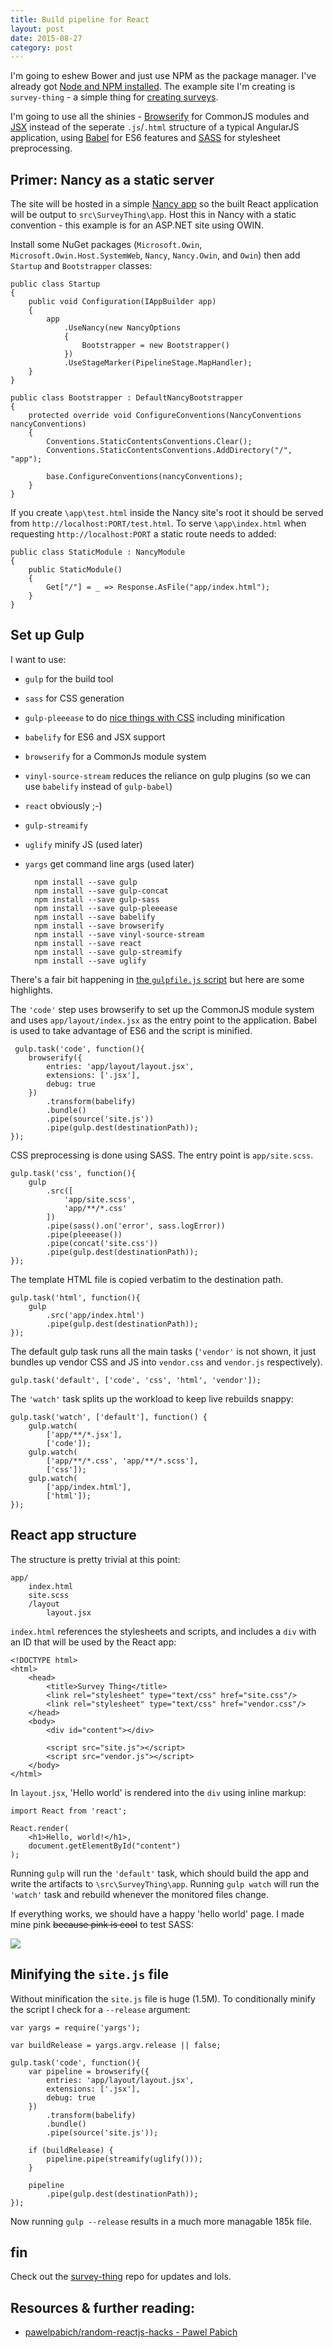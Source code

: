 ```yaml
---
title: Build pipeline for React
layout: post
date: 2015-08-27
category: post
---
```


I'm going to eshew Bower and just use NPM as the package manager. I've already got [Node and NPM installed][gulp-hello-world]. The example site I'm creating is `survey-thing` - a simple thing for [creating surveys][survey-thing-repo].

I'm going to use all the shinies - [Browserify][browserify] for CommonJS modules and [JSX][jsx-in-depth] instead of the seperate `.js`/`.html` structure of a typical AngularJS application, using [Babel][babel] for ES6 features and [SASS][sass] for stylesheet preprocessing.


## Primer: Nancy as a static server

The site will be hosted in a simple [Nancy app][nancy] so the built React application will be output to `src\SurveyThing\app`. Host this in Nancy with a static convention - this example is for an ASP.NET site using OWIN.

Install some NuGet packages (`Microsoft.Owin`, `Microsoft.Owin.Host.SystemWeb`, `Nancy`, `Nancy.Owin`, and `Owin`) then add `Startup` and `Bootstrapper` classes:

	public class Startup
    {
        public void Configuration(IAppBuilder app)
        {
            app
                .UseNancy(new NancyOptions
                {
                    Bootstrapper = new Bootstrapper()
                })
                .UseStageMarker(PipelineStage.MapHandler);
        }
    }

    public class Bootstrapper : DefaultNancyBootstrapper
    {
        protected override void ConfigureConventions(NancyConventions nancyConventions)
        {
            Conventions.StaticContentsConventions.Clear();
            Conventions.StaticContentsConventions.AddDirectory("/", "app");

            base.ConfigureConventions(nancyConventions);
        }
    }

If you create `\app\test.html` inside the Nancy site's root it should be served from `http://localhost:PORT/test.html`. To serve `\app\index.html` when requesting `http://localhost:PORT` a static route needs to added:

    public class StaticModule : NancyModule
    {
        public StaticModule()
        {
            Get["/"] = _ => Response.AsFile("app/index.html");
        }
    }


## Set up Gulp

I want to use:

- `gulp` for the build tool
- `sass` for CSS generation
- `gulp-pleeease` to do [nice things with CSS][pleeease] including minification
- `babelify` for ES6 and JSX support
- `browserify` for a CommonJs module system
- `vinyl-source-stream` reduces the reliance on gulp plugins (so we can use `babelify` instead of `gulp-babel`)
- `react` obviously ;-)
- `gulp-streamify`
- `uglify` minify JS (used later)
- `yargs` get command line args (used later)

		npm install --save gulp
		npm install --save gulp-concat
		npm install --save gulp-sass
		npm install --save gulp-pleeease
		npm install --save babelify
		npm install --save browserify
		npm install --save vinyl-source-stream
		npm install --save react
		npm install --save gulp-streamify
		npm install --save uglify

There's a fair bit happening in [the `gulpfile.js` script][my-gulpfile] but here are some highlights.

The `'code'` step uses browserify to set up the CommonJS module system and uses `app/layout/index.jsx` as the entry point to the application. Babel is used to take advantage of ES6 and the script is minified.

	 gulp.task('code', function(){
		browserify({
			entries: 'app/layout/layout.jsx',
			extensions: ['.jsx'],
			debug: true
		})
			.transform(babelify)
			.bundle()
			.pipe(source('site.js'))
			.pipe(gulp.dest(destinationPath));
	});

CSS preprocessing is done using SASS. The entry point is `app/site.scss`.

	gulp.task('css', function(){
		gulp
			.src([
				'app/site.scss',
				'app/**/*.css'
			])
			.pipe(sass().on('error', sass.logError))
			.pipe(pleeease())
			.pipe(concat('site.css'))
			.pipe(gulp.dest(destinationPath));
	});

The template HTML file is copied verbatim to the destination path.

	gulp.task('html', function(){
		gulp
			.src('app/index.html')
			.pipe(gulp.dest(destinationPath));
	});

The default gulp task runs all the main tasks (`'vendor'` is not shown, it just bundles up vendor CSS and JS into `vendor.css` and `vendor.js` respectively).

	gulp.task('default', ['code', 'css', 'html', 'vendor']);

The `'watch'` task splits up the workload to keep live rebuilds snappy:

	gulp.task('watch', ['default'], function() {
		gulp.watch(
			['app/**/*.jsx'], 
			['code']);
		gulp.watch(
			['app/**/*.css', 'app/**/*.scss'],
			['css']);
		gulp.watch(
			['app/index.html'],
			['html']);
	});


## React app structure

The structure is pretty trivial at this point:

	app/
		index.html
		site.scss
		/layout
			layout.jsx

`index.html` references the stylesheets and scripts, and includes a `div` with an ID that will be used by the React app:

	<!DOCTYPE html>
	<html>
		<head>
			<title>Survey Thing</title>
			<link rel="stylesheet" type="text/css" href="site.css"/>
			<link rel="stylesheet" type="text/css" href="vendor.css"/>
		</head>
		<body>
			<div id="content"></div>

			<script src="site.js"></script>
			<script src="vendor.js"></script>
		</body>
	</html>

In `layout.jsx`, 'Hello world' is rendered into the `div` using inline markup:

	import React from 'react';

	React.render(
		<h1>Hello, world!</h1>,
		document.getElementById("content")
	);

Running `gulp` will run the `'default'` task, which should build the app and write the artifacts to `\src\SurveyThing\app`. Running `gulp watch` will run the `'watch'` task and rebuild whenever the monitored files change.

If everything works, we should have a happy 'hello world' page. I made mine pink <strike>because pink is cool</strike> to test SASS:

![](http://i.imgur.com/rMdt9t7.png)


## Minifying the `site.js` file

Without minification the `site.js` file is huge (1.5M). To conditionally minify the script I check for a `--release` argument:

	var yargs = require('yargs');

	var buildRelease = yargs.argv.release || false;

	gulp.task('code', function(){
		var pipeline = browserify({
			entries: 'app/layout/layout.jsx',
			extensions: ['.jsx'],
			debug: true
		})
			.transform(babelify)
			.bundle()
			.pipe(source('site.js'));

		if (buildRelease) {
			pipeline.pipe(streamify(uglify()));
		}

		pipeline
			.pipe(gulp.dest(destinationPath));
	});

Now running `gulp --release` results in a much more managable 185k file.


## fin

Check out the [survey-thing][survey-thing-repo] repo for updates and lols.


## Resources &amp; further reading:

- [pawelpabich/random-reactjs-hacks - Pawel Pabich][pawel-random-js-hacks]


[pawel-random-js-hacks]: https://github.com/pawelpabich/random-reactjs-hacks
[pleeease]: http://pleeease.io/
[my-gulpfile]: https://github.com/bendetat/survey-thing/blob/master/gulpfile.js
[survey-thing-repo]: https://github.com/bendetat/survey-thing
[gulp-hello-world]: http://bendetat.com/hello-world-its-gulp.html
[browserify]: http://browserify.org/
[jsx-in-depth]: https://facebook.github.io/react/docs/jsx-in-depth.html
[babel]: https://babeljs.io/
[sass]: http://sass-lang.com/
[nancy]: http://nancyfx.org/
